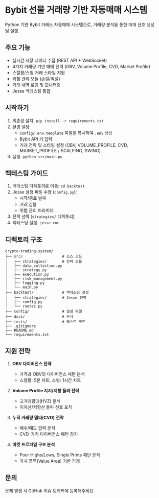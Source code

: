 # Bybit 선물 거래량 기반 자동매매 시스템

Python 기반 Bybit 거래소 자동매매 시스템으로, 거래량 분석을 통한 매매 신호 생성 및 실행

## 주요 기능
- 실시간 시장 데이터 수집 (REST API + WebSocket)
- 4가지 거래량 기반 매매 전략 (OBV, Volume Profile, CVD, Market Profile)
- 스캘핑/스윙 거래 스타일 지원
- 위험 관리 모듈 (손절/익절)
- 거래 내역 로깅 및 모니터링
- Jesse 백테스팅 통합

## 시작하기
1. 의존성 설치: `pip install -r requirements.txt`
2. 환경 설정:
   - `config/.env.template` 파일을 복사하여 `.env` 생성
   - Bybit API 키 입력
   - 거래 전략 및 스타일 설정 (OBV, VOLUME_PROFILE, CVD, MARKET_PROFILE / SCALPING, SWING)
3. 실행: `python src/main.py`

## 백테스팅 가이드
1. 백테스팅 디렉토리로 이동: `cd backtest`
2. Jesse 설정 파일 수정 (`config.py`):
   - 시작/종료 날짜
   - 거래 심볼
   - 위험 관리 파라미터
3. 전략 선택 (`strategies/` 디렉토리)
4. 백테스팅 실행: `jesse run`

## 디렉토리 구조
```
crypto-trading-system/
├── src/                  # 소스 코드
│   ├── strategies/       # 전략 모듈
│   ├── data_collection.py
│   ├── strategy.py
│   ├── execution.py
│   ├── risk_management.py
│   ├── logging.py
│   └── main.py
├── backtest/             # 백테스팅 설정
│   ├── strategies/       # Jesse 전략
│   ├── config.py
│   └── routes.py
├── config/               # 설정 파일
├── docs/                 # 문서
├── tests/                # 테스트 코드
├── .gitignore
├── README.md
└── requirements.txt
```

## 지원 전략
1. **OBV 다이버전스 전략**
   - 가격과 OBV의 다이버전스 패턴 분석
   - 스캘핑: 5분 차트, 스윙: 1시간 차트

2. **Volume Profile 지지/저항 돌파 전략**
   - 고거래량대(HVZ) 분석
   - 지지선/저항선 돌파 신호 포착

3. **누적 거래량 델타(CVD) 전략**
   - 매수/매도 압력 분석
   - CVD-가격 다이버전스 패턴 감지

4. **마켓 프로파일 구조 분석**
   - Poor Highs/Lows, Single Prints 패턴 분석
   - 가치 영역(Value Area) 기반 거래

## 문의
문제 발생 시 GitHub 이슈 트래커에 등록해주세요.